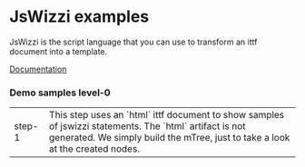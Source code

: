 # JsWizzi examples
JsWizzi is the script language that you can use to transform an ittf document into a template.

<p><a href="https://wizzifactory.github.io/docs/jswizzi.html">Documentation</a></p>

### Demo samples level-0

<table>
<tr>
<td>step-1</td>
<td>
This step uses an `html` ittf document to show samples of jswizzi statements.
The `html` artifact is not generated.
We simply build the mTree, just to take a look at the created nodes.
</tr>
</table>

